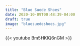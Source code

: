 ```yaml
---
title: "Blue Suede Shoes"
date: 2020-10-09T00:48:39-04:00
draft: true
image: "bluesuedeshoes.jpg"
---
```


{{< youtube Bm5HKlQ6nGM >}}

